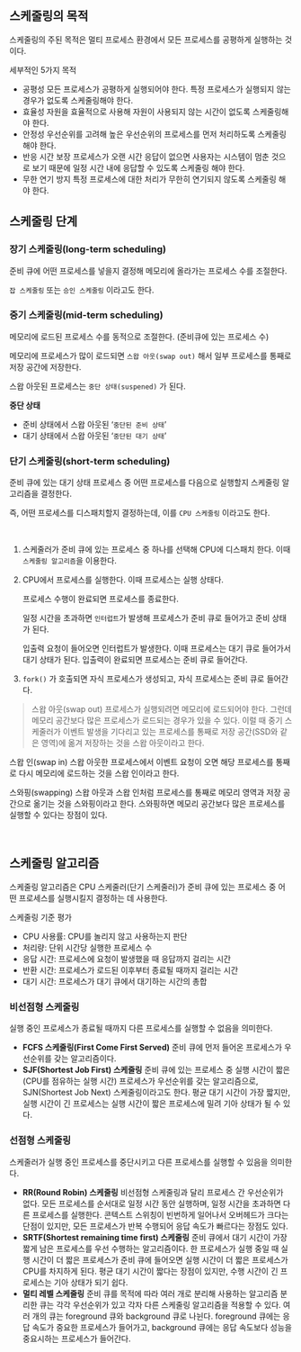 ## 스케줄링의 목적

스케줄링의 주된 목적은 멀티 프로세스 환경에서 모든 프로세스를 공평하게 실행하는 것이다.

세부적인 5가지 목적

- 공평성
  모든 프로세스가 공평하게 실행되어야 한다.
  특정 프로세스가 실행되지 않는 경우가 없도록 스케줄링해야 한다.
- 효율성
  자원을 효율적으로 사용해 자원이 사용되지 않는 시간이 없도록 스케줄링해야 한다.
- 안정성
  우선순위를 고려해 높은 우선순위의 프로세스를 먼저 처리하도록 스케줄링해야 한다.
- 반응 시간 보장
  프로세스가 오랜 시간 응답이 없으면 사용자는 시스템이 멈춘 것으로 보기 때문에 일정 시간 내에 응답할 수 있도록 스케줄링 해야 한다.
- 무한 연기 방지
  특정 프로세스에 대한 처리가 무한히 연기되지 않도록 스케줄링 해야 한다.

## 스케줄링 단계

### 장기 스케줄링(long-term scheduling)

준비 큐에 어떤 프로세스를 넣을지 결정해 메모리에 올라가는 프로세스 수를 조절한다.

`잡 스케줄링` 또는 `승인 스케줄링` 이라고도 한다.

### 중기 스케줄링(mid-term scheduling)

메모리에 로드된 프로세스 수를 동적으로 조절한다. (준비큐에 있는 프로세스 수)

메모리에 프로세스가 많이 로드되면 `스왑 아웃(swap out)` 해서 일부 프로세스를 통째로 저장 공간에 저장한다.

스왑 아웃된 프로세스는 `중단 상태(suspened)` 가 된다.

**중단 상태**

- 준비 상태에서 스왑 아웃된 ‘`중단된 준비 상태`’
- 대기 상태에서 스왑 아웃된 ‘`중단된 대기 상태`’

### 단기 스케줄링(short-term scheduling)

준비 큐에 있는 대기 상태 프로세스 중 어떤 프로세스를 다음으로 실행할지 스케줄링 알고리즘을 결정한다.

즉, 어떤 프로세스를 디스패치할지 결정하는데, 이를 `CPU 스케줄링` 이라고도 한다.

<br />

1. 스케줄러가 준비 큐에 있는 프로세스 중 하나를 선택해 CPU에 디스패치 한다. 이때 `스케줄링 알고리즘`을 이용한다.
2. CPU에서 프로세스를 실행한다. 이때 프로세스는 실행 상태다.

   프로세스 수행이 완료되면 프로세스를 종료한다.

   일정 시간을 초과하면 `인터럽트`가 발생해 프로세스가 준비 큐로 들어가고 준비 상태가 된다.

   입출력 요청이 들어오면 인터럽트가 발생한다. 이때 프로세스는 대기 큐로 들어가서 대기 상태가 된다. 입출력이 완료되면 프로세스는 준비 큐로 들어간다.

3. `fork()` 가 호출되면 자식 프로세스가 생성되고, 자식 프로세스는 준비 큐로 들어간다.

> 스왑 아웃(swap out)
> 프로세스가 실행되려면 메모리에 로드되어야 한다.
> 그런데 메모리 공간보다 많은 프로세스가 로드되는 경우가 있을 수 있다. 이럴 때 중기 스케줄러가 이벤트 발생을 기다리고 있는 프로세스를 통째로 저장 공간(SSD와 같은 영역)에 옮겨 저장하는 것을 스왑 아웃이라고 한다.

스왑 인(swap in)
스왑 아웃한 프로세스에서 이벤트 요청이 오면 해당 프로세스를 통째로 다시 메모리에 로드하는 것을 스왑 인이라고 한다.

스와핑(swapping)
스왑 아웃과 스왑 인처럼 프로세스를 통째로 메모리 영역과 저장 공간으로 옮기는 것을 스와핑이라고 한다.
스와핑하면 메모리 공간보다 많은 프로세스를 실행할 수 있다는 장점이 있다.

>

<br />

## 스케줄링 알고리즘

스케줄링 알고리즘은 CPU 스케줄러(단기 스케줄러)가 준비 큐에 있는 프로세스 중 어떤 프로세스를 실행시킬지 결정하는 데 사용한다.

스케줄링 기준 평가

- CPU 사용률: CPU를 놀리지 않고 사용하는지 판단
- 처리량: 단위 시간당 실행한 프로세스 수
- 응답 시간: 프로세스에 요청이 발생했을 때 응답까지 걸리는 시간
- 반환 시간: 프로세스가 로드된 이후부터 종료될 때까지 걸리는 시간
- 대기 시간: 프로세스가 대기 큐에서 대기하는 시간의 총합

### 비선점형 스케줄링

실행 중인 프로세스가 종료될 때까지 다른 프로세스를 실행할 수 없음을 의미한다.

- **FCFS 스케줄링(First Come First Served)**
  준비 큐에 먼저 들어온 프로세스가 우선순위를 갖는 알고리즘이다.
- **SJF(Shortest Job First) 스케줄링**
  준비 큐에 있는 프로세스 중 실행 시간이 짧은(CPU를 점유하는 실행 시간) 프로세스가 우선순위를 갖는 알고리즘으로, SJN(Shortest Job Next) 스케줄링이라고도 한다.
  평균 대기 시간이 가장 짧지만, 실행 시간이 긴 프로세스는 실행 시간이 짧은 프로세스에 밀려 기아 상태가 될 수 있다.

### 선점형 스케줄링

스케줄러가 실행 중인 프로세스를 중단시키고 다른 프로세스를 실행할 수 있음을 의미한다.

- **RR(Round Robin) 스케줄링**
  비선점형 스케줄링과 달리 프로세스 간 우선순위가 없다.
  모든 프로세스를 순서대로 일정 시간 동안 실행하며, 일정 시간을 초과하면 다른 프로세스를 실행한다.
  콘텍스트 스위칭이 빈번하게 일어나서 오버헤드가 크다는 단점이 있지만, 모든 프로세스가 반복 수행되어 응답 속도가 빠르다는 장점도 있다.
- **SRTF(Shortest remaining time first) 스케줄링**
  준비 큐에서 대기 시간이 가장 짧게 남은 프로세스를 우선 수행하는 알고리즘이다.
  한 프로세스가 실행 중일 때 실행 시간이 더 짧은 프로세스가 준비 큐에 들어오면 실행 시간이 더 짧은 프로세스가 CPU를 차지하게 된다.
  평균 대기 시간이 짧다는 장점이 있지만, 수행 시간이 긴 프로세스는 기아 상태가 되기 쉽다.
- **멀티 레벨 스케줄링**
  준비 큐를 목적에 따라 여러 개로 분리해 사용하는 알고리즘
  분리한 큐는 각각 우선순위가 있고 각자 다른 스케줄링 알고리즘을 적용할 수 있다.
  여러 개의 큐는 foreground 큐와 background 큐로 나뉜다.
  foreground 큐에는 응답 속도가 중요한 프로세스가 들어가고, background 큐에는 응답 속도보다 성능을 중요시하는 프로세스가 들어간다.
